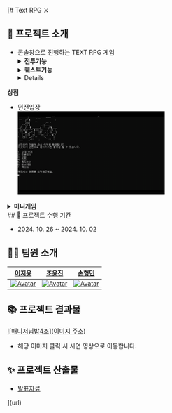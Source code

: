 [# Text RPG ⚔️

## 📌 프로젝트 소개

- 콘솔창으로 진행하는 TEXT RPG 게임
  <details>
  <summary><b>전투기능</b></summary>
  <div markdown="1">
    <ul>
       <li>던전입장</li>
      <img src="./docs/전투기능/던전입장.gif" width=70%>
      <li>일반 공격기</li>
      <img src="./docs/전투기능/공격기.gif" width=70%>
      <li>스킬</li>
      <img src="./docs/전투기능/광역스킬.gif" width=70%>
      <li>포션사용</li>
      <img src="./docs/전투기능/포션.gif" width=70%>
      <li>도망치기</li>
      <img src="./docs/전투기능/도망.gif" width=70%>
      <li>승리/패배</li>
      <img src="./docs/전투기능/승리.gif" width=70%>
    </ul>
  </div>
  </details>
   <details>
  <summary><b>퀘스트기능</b></summary>
  <div markdown="1">
    <ul>
       <li>퀘스트</li>
      <img src="./docs/퀘스트기능/퀘스트.gif" width=70%>
    </ul>
  </div>
   </details>
   <details>
 <summary><b>상점</b></summary>
  <div markdown="1">
    <ul>
       <li>던전입장</li>
      <img src="./docs/상점기능/상점.gif" width=70%>
    </ul>
  </div>
  </details>
   <details>
 <summary><b>미니게임</b></summary>
  <div markdown="1">
    <ul>
       <li>던전입장</li>
      <img src="./docs/미니게임기능/미니게임.gif" width=70%>
    </ul>
  </div>
  </details>
## 📅 프로젝트 수행 기간

- 2024\. 10. 26 ~ 2024. 10. 02

## 🧑‍🚀 팀원 소개

|                             [이지윤](https://github.com/LI-JiYoon)                              |                              [조윤진](https://github.com/Joyoounjin)                              |                             [손형민](https://github.com/Zzondy-Unity)                              |                                                    
| :-------------------------------------------------------------------------------------------: | :-------------------------------------------------------------------------------------------: | :----------------------------------------------------------------------------------------------: | 
| [![Avatar](https://avatars.githubusercontent.com/u/84116288?v=4)](https://github.com/LI-JiYoon) | [![Avatar](https://avatars.githubusercontent.com/u/180900470?v=4)]([https://github.com/aromadsh](https://github.com/Joyoounjin)) | [![Avatar](https://avatars.githubusercontent.com/u/182717277?v=4)]([https://github.com/Hyunjaa](https://github.com/Zzondy-Unity)) | 


## 📚 프로젝트 결과물
[![매니저님밥4조](이미지 주소)]("./TxtRPG/PPT/지윤/textrpg.mp4")
* 해당 이미지 클릭 시 시연 영상으로 이동합니다.

## ✨ 프로젝트 산출물

- [발표자료]("./TxtRPG/PPT/한끼줍쇼v3.pptx")


](url)
